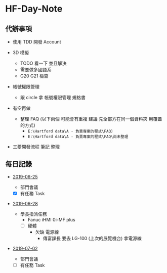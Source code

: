 # HF-Day-Note

## 代辦事項

- 使用 TDD 開發 Account

- 3D 模擬

  - TODO 看一下 並且解決
  - 需要做多國語系
  - G20 G21 檢查

- 帳號權限管理

  - 跟 circle 拿 帳號權限管理 規格書

- 有空再做

  - 整理 FAQ (以下兩個 可能會有重複 建議 先全部方在同一個資料夾 用覆蓋的方式)
    - `E:\Hartford data\A - 負責專案的程式\FAQ)`
    - `E:\Hartford data\A - 負責專案的程式\FAQ\尚未整理`

- 三菱開發流程 筆記 整理

## 每日記錄

- [2019-06-25](./2019-06/25.md)

  - 部門會議
  - [x] 有任務 Task

- [2019-06-28](./2019-06/28.md)

  - 學長指派任務
    - Fanuc iHMI 0i-MF plus
    - [ ] 硬體
      - 欠缺 電源線
        - 傳富課長 要去 LG-100 (上次的展覽機台) 拿電源線

- [2019-07-02](./2019-07/02.md)
  - 部門會議
  - [ ] 有任務 Task
